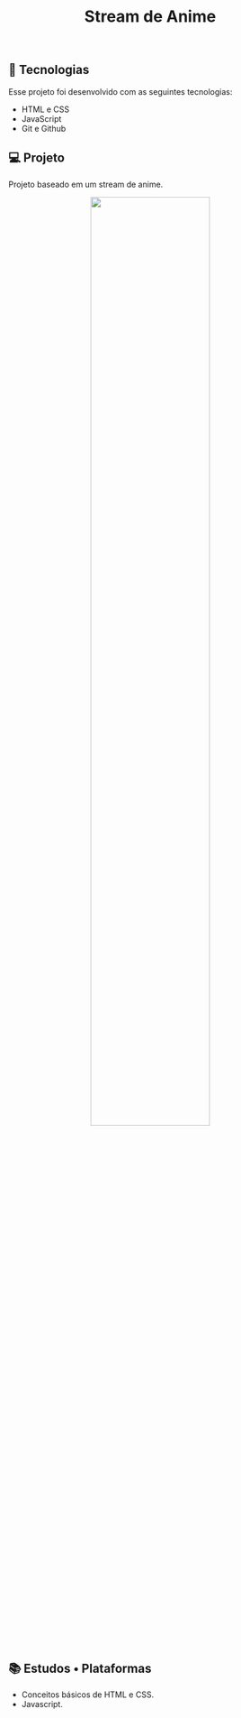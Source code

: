 <h1 align="center"> Stream de Anime </h1>

<p align="center">
</p>

<br>


## 🚀 Tecnologias

Esse projeto foi desenvolvido com as seguintes tecnologias:

- HTML e CSS
- JavaScript
- Git e Github

## 💻 Projeto


Projeto baseado em um stream de anime.


<p align="center">
  <img alt="" src="https://cdn.discordapp.com/attachments/930441255140352040/1085258624412176385/png_anime.png" width="65%">
</p>

<br>

## 📚 Estudos • Plataformas

 - Conceitos básicos de HTML e CSS.
 - Javascript.
